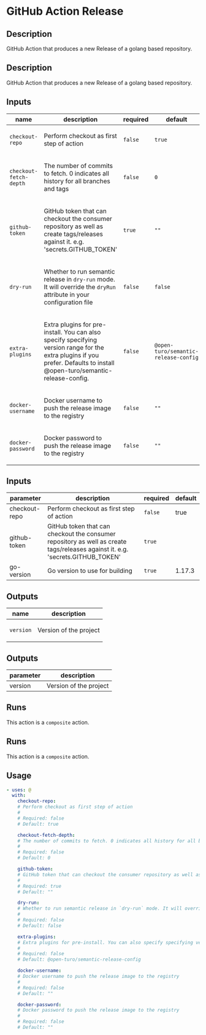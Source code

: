 # GitHub Action Release

<!-- prettier-ignore-start -->
<!-- action-docs-description source="action.yaml" -->
## Description

GitHub Action that produces a new Release of a golang based repository.
<!-- action-docs-description source="action.yaml" -->
## Description

GitHub Action that produces a new Release of a golang based repository.
<!-- action-docs-description -->
<!-- prettier-ignore-end -->

<!-- prettier-ignore-start -->
<!-- action-docs-inputs source="action.yaml" -->
## Inputs

| name | description | required | default |
| --- | --- | --- | --- |
| `checkout-repo` | <p>Perform checkout as first step of action</p> | `false` | `true` |
| `checkout-fetch-depth` | <p>The number of commits to fetch. 0 indicates all history for all branches and tags</p> | `false` | `0` |
| `github-token` | <p>GitHub token that can checkout the consumer repository as well as create tags/releases against it. e.g. 'secrets.GITHUB_TOKEN'</p> | `true` | `""` |
| `dry-run` | <p>Whether to run semantic release in <code>dry-run</code> mode. It will override the <code>dryRun</code> attribute in your configuration file</p> | `false` | `false` |
| `extra-plugins` | <p>Extra plugins for pre-install. You can also specify specifying version range for the extra plugins if you prefer.  Defaults to install @open-turo/semantic-release-config.</p> | `false` | `@open-turo/semantic-release-config ` |
| `docker-username` | <p>Docker username to push the release image to the registry</p> | `false` | `""` |
| `docker-password` | <p>Docker password to push the release image to the registry</p> | `false` | `""` |
<!-- action-docs-inputs source="action.yaml" -->
## Inputs

| parameter | description | required | default |
| --- | --- | --- | --- |
| checkout-repo | Perform checkout as first step of action | `false` | true |
| github-token | GitHub token that can checkout the consumer repository as well as create tags/releases against it. e.g. 'secrets.GITHUB_TOKEN' | `true` |  |
| go-version | Go version to use for building | `true` | 1.17.3 |
<!-- action-docs-inputs -->

<!-- action-docs-outputs source="action.yaml" -->
## Outputs

| name | description |
| --- | --- |
| `version` | <p>Version of the project</p> |
<!-- action-docs-outputs source="action.yaml" -->
## Outputs

| parameter | description |
| --- | --- |
| version | Version of the project |
<!-- action-docs-outputs -->

<!-- action-docs-runs source="action.yaml" -->
## Runs

This action is a `composite` action.
<!-- action-docs-runs source="action.yaml" -->
## Runs

This action is a `composite` action.
<!-- action-docs-runs -->

<!-- action-docs-usage source="action.yaml" -->
## Usage

```yaml
- uses: @
  with:
    checkout-repo:
    # Perform checkout as first step of action
    #
    # Required: false
    # Default: true

    checkout-fetch-depth:
    # The number of commits to fetch. 0 indicates all history for all branches and tags
    #
    # Required: false
    # Default: 0

    github-token:
    # GitHub token that can checkout the consumer repository as well as create tags/releases against it. e.g. 'secrets.GITHUB_TOKEN'
    #
    # Required: true
    # Default: ""

    dry-run:
    # Whether to run semantic release in `dry-run` mode. It will override the `dryRun` attribute in your configuration file
    #
    # Required: false
    # Default: false

    extra-plugins:
    # Extra plugins for pre-install. You can also specify specifying version range for the extra plugins if you prefer.  Defaults to install @open-turo/semantic-release-config.
    #
    # Required: false
    # Default: @open-turo/semantic-release-config 

    docker-username:
    # Docker username to push the release image to the registry
    #
    # Required: false
    # Default: ""

    docker-password:
    # Docker password to push the release image to the registry
    #
    # Required: false
    # Default: ""
```
<!-- action-docs-usage source="action.yaml" -->
<!-- action-docs-usage -->
<!-- prettier-ignore-end -->
